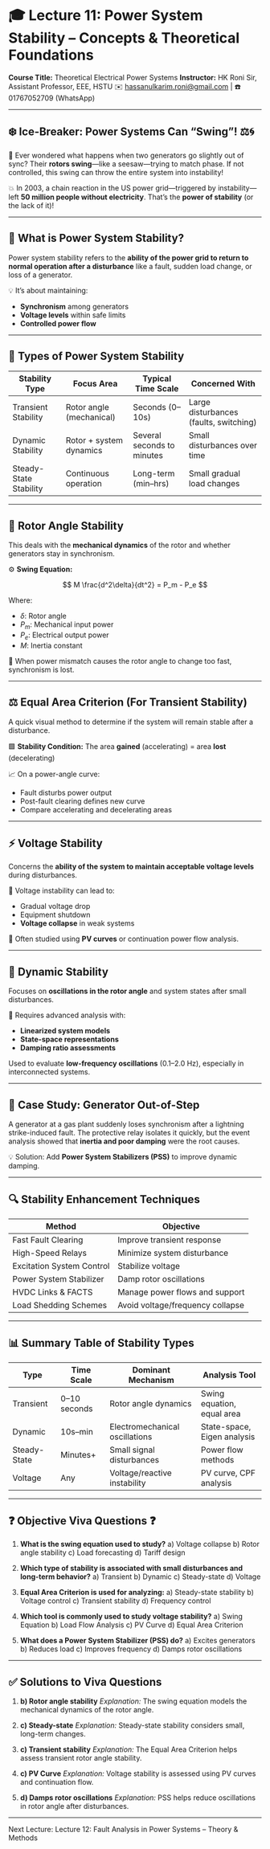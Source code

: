 # 🎓 Lecture 11: Power System Stability – Concepts & Theoretical Foundations

**Course Title:** Theoretical Electrical Power Systems
**Instructor:** HK Roni Sir, Assistant Professor, EEE, HSTU
✉️ [hassanulkarim.roni@gmail.com](mailto:hassanulkarim.roni@gmail.com) | ☎️ 01767052709 (WhatsApp)

---

## ❄️ Ice-Breaker: Power Systems Can “Swing”! ⚖️🌀

🔄 Ever wondered what happens when two generators go slightly out of sync? Their **rotors swing**—like a seesaw—trying to match phase. If not controlled, this swing can throw the entire system into instability!

💥 In 2003, a chain reaction in the US power grid—triggered by instability—left **50 million people without electricity**. That’s the **power of stability** (or the lack of it)!

---

## 📘 What is Power System Stability?

Power system stability refers to the **ability of the power grid to return to normal operation after a disturbance** like a fault, sudden load change, or loss of a generator.

💡 It’s about maintaining:

* **Synchronism** among generators
* **Voltage levels** within safe limits
* **Controlled power flow**

---

## 🧭 Types of Power System Stability

| Stability Type         | Focus Area               | Typical Time Scale         | Concerned With                         |
| ---------------------- | ------------------------ | -------------------------- | -------------------------------------- |
| Transient Stability    | Rotor angle (mechanical) | Seconds (0–10s)            | Large disturbances (faults, switching) |
| Dynamic Stability      | Rotor + system dynamics  | Several seconds to minutes | Small disturbances over time           |
| Steady-State Stability | Continuous operation     | Long-term (min–hrs)        | Small gradual load changes             |

---

## 🔄 Rotor Angle Stability

This deals with the **mechanical dynamics** of the rotor and whether generators stay in synchronism.

⚙️ **Swing Equation:**

$$
M \frac{d^2\delta}{dt^2} = P_m - P_e
$$

Where:

* $\delta$: Rotor angle
* $P_m$: Mechanical input power
* $P_e$: Electrical output power
* $M$: Inertia constant

💬 When power mismatch causes the rotor angle to change too fast, synchronism is lost.

---

## ⚖️ Equal Area Criterion (For Transient Stability)

A quick visual method to determine if the system will remain stable after a disturbance.

🟩 **Stability Condition:**
The area **gained** (accelerating) = area **lost** (decelerating)

📈 On a power-angle curve:

* Fault disturbs power output
* Post-fault clearing defines new curve
* Compare accelerating and decelerating areas

---

## ⚡ Voltage Stability

Concerns the **ability of the system to maintain acceptable voltage levels** during disturbances.

🔻 Voltage instability can lead to:

* Gradual voltage drop
* Equipment shutdown
* **Voltage collapse** in weak systems

🧪 Often studied using **PV curves** or continuation power flow analysis.

---

## 🔄 Dynamic Stability

Focuses on **oscillations in the rotor angle** and system states after small disturbances.

🧠 Requires advanced analysis with:

* **Linearized system models**
* **State-space representations**
* **Damping ratio assessments**

Used to evaluate **low-frequency oscillations** (0.1–2.0 Hz), especially in interconnected systems.

---

## 🧪 Case Study: Generator Out-of-Step

A generator at a gas plant suddenly loses synchronism after a lightning strike-induced fault. The protective relay isolates it quickly, but the event analysis showed that **inertia and poor damping** were the root causes.

💡 Solution: Add **Power System Stabilizers (PSS)** to improve dynamic damping.

---

## 🔍 Stability Enhancement Techniques

| Method                    | Objective                        |
| ------------------------- | -------------------------------- |
| Fast Fault Clearing       | Improve transient response       |
| High-Speed Relays         | Minimize system disturbance      |
| Excitation System Control | Stabilize voltage                |
| Power System Stabilizer   | Damp rotor oscillations          |
| HVDC Links & FACTS        | Manage power flows and support   |
| Load Shedding Schemes     | Avoid voltage/frequency collapse |

---

## 📊 Summary Table of Stability Types

| Type         | Time Scale   | Dominant Mechanism             | Analysis Tool               |
| ------------ | ------------ | ------------------------------ | --------------------------- |
| Transient    | 0–10 seconds | Rotor angle dynamics           | Swing equation, equal area  |
| Dynamic      | 10s–min      | Electromechanical oscillations | State-space, Eigen analysis |
| Steady-State | Minutes+     | Small signal disturbances      | Power flow methods          |
| Voltage      | Any          | Voltage/reactive instability   | PV curve, CPF analysis      |

---

## ❓ Objective Viva Questions ❓

1. **What is the swing equation used to study?**
   a) Voltage collapse
   b) Rotor angle stability
   c) Load forecasting
   d) Tariff design

2. **Which type of stability is associated with small disturbances and long-term behavior?**
   a) Transient
   b) Dynamic
   c) Steady-state
   d) Voltage

3. **Equal Area Criterion is used for analyzing:**
   a) Steady-state stability
   b) Voltage control
   c) Transient stability
   d) Frequency control

4. **Which tool is commonly used to study voltage stability?**
   a) Swing Equation
   b) Load Flow Analysis
   c) PV Curve
   d) Equal Area Criterion

5. **What does a Power System Stabilizer (PSS) do?**
   a) Excites generators
   b) Reduces load
   c) Improves frequency
   d) Damps rotor oscillations

---

## ✅ Solutions to Viva Questions

1. **b) Rotor angle stability**
   *Explanation:* The swing equation models the mechanical dynamics of the rotor angle.

2. **c) Steady-state**
   *Explanation:* Steady-state stability considers small, long-term changes.

3. **c) Transient stability**
   *Explanation:* The Equal Area Criterion helps assess transient rotor angle stability.

4. **c) PV Curve**
   *Explanation:* Voltage stability is assessed using PV curves and continuation flow.

5. **d) Damps rotor oscillations**
   *Explanation:* PSS helps reduce oscillations in rotor angle after disturbances.

---
Next Lecture: 
Lecture 12: Fault Analysis in Power Systems – Theory & Methods
